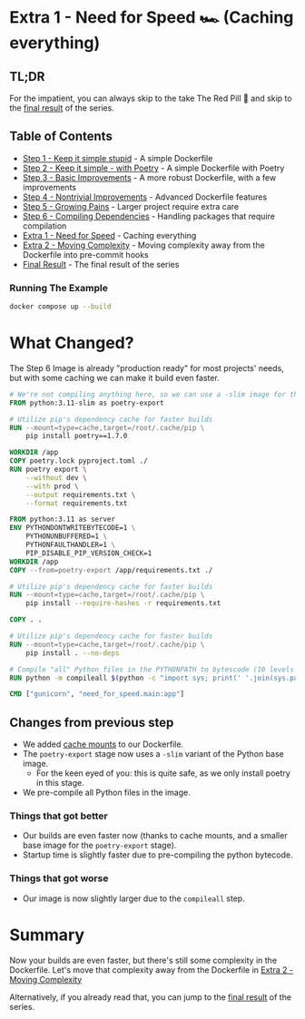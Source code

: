 # Extra 1 - Need for Speed 🏎️ (Caching everything)

## TL;DR

For the impatient, you can always skip to the take The Red Pill 💊 and skip to
the [final result](../README.md#final-result) of the series.

## Table of Contents

* [Step 1 - Keep it simple stupid](../step-1-kiss-requirements/README.md) - A simple Dockerfile
* [Step 2 - Keep it simple - with Poetry](../step-2-kiss-poetry/README.md) - A simple Dockerfile with Poetry
* [Step 3 - Basic Improvements](../step-3-basic-improvements/README.md) - A more robust Dockerfile, with a few
  improvements
* [Step 4 - Nontrivial Improvements](../step-4-nontrivial-improvements/README.md) - Advanced Dockerfile features
* [Step 5 - Growing Pains](../step-5-larger-project/README.md) - Larger project require extra care
* [Step 6 - Compiling Dependencies](../step-6-compiling-dependencies/README.md) - Handling packages that require
  compilation
* [Extra 1 - Need for Speed](../extra-1-need-for-speed/README.md) - Caching everything
* [Extra 2 - Moving Complexity](../extra-2-pre-commit/README.md) - Moving complexity away from the Dockerfile into
  pre-commit hooks
* [Final Result](../README.md#final-result) - The final result of the series

### Running The Example

```bash
docker compose up --build
```

# What Changed?

The Step 6 Image is already "production ready" for most projects' needs, but with some caching we can make it build even
faster.

```dockerfile
# We're not compiling anything here, so we can use a -slim image for the export stage.
FROM python:3.11-slim as poetry-export

# Utilize pip's dependency cache for faster builds
RUN --mount=type=cache,target=/root/.cache/pip \
    pip install poetry==1.7.0

WORKDIR /app
COPY poetry.lock pyproject.toml ./
RUN poetry export \
    --without dev \
    --with prod \
    --output requirements.txt \
    --format requirements.txt

FROM python:3.11 as server
ENV PYTHONDONTWRITEBYTECODE=1 \
    PYTHONUNBUFFERED=1 \
    PYTHONFAULTHANDLER=1 \
    PIP_DISABLE_PIP_VERSION_CHECK=1
WORKDIR /app
COPY --from=poetry-export /app/requirements.txt ./

# Utilize pip's dependency cache for faster builds
RUN --mount=type=cache,target=/root/.cache/pip \
    pip install --require-hashes -r requirements.txt

COPY . .

# Utilize pip's dependency cache for faster builds
RUN --mount=type=cache,target=/root/.cache/pip \
    pip install . --no-deps

# Compile "all" Python files in the PYTHONPATH to bytescode (10 levels deep)
RUN python -m compileall $(python -c "import sys; print(' '.join(sys.path), end='')") -r 10

CMD ["gunicorn", "need_for_speed.main:app"]
```

## Changes from previous step

* We added [cache mounts](https://docs.docker.com/build/cache/) to our Dockerfile.
* The `poetry-export` stage now uses a `-slim` variant of the Python base image.
    * For the keen eyed of you: this is quite safe, as we only install poetry in this stage.
* We pre-compile all Python files in the image.

### Things that got better

* Our builds are even faster now (thanks to cache mounts, and a smaller base image for the `poetry-export` stage).
* Startup time is slightly faster due to pre-compiling the python bytecode.

### Things that got worse

* Our image is now slightly larger due to the `compileall` step.

# Summary

Now your builds are even faster, but there's still some complexity in the Dockerfile. Let's move that complexity away
from
the Dockerfile in [Extra 2 - Moving Complexity](../extra-2-pre-commit/README.md)

Alternatively, if you already read that, you can jump to the [final result](../README.md#final-result) of the series.